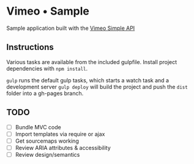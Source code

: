 # Vimeo • Sample

Sample application built with the [Vimeo Simple API](https://developer.vimeo.com/apis/simple)

## Instructions

Various tasks are available from the included gulpfile. Install project dependencies with `npm install`. 

`gulp` runs the default gulp tasks, which starts a watch task and a development server
`gulp deploy` will build the project and push the `dist` folder into a gh-pages branch.

## TODO

- [ ] Bundle MVC code
- [ ] Import templates via require or ajax
- [ ] Get sourcemaps working
- [ ] Review ARIA attributes & accessibility
- [ ] Review design/semantics